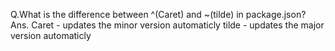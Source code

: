 Q.What is the difference between ^(Caret) and ~(tilde) in package.json?
Ans. Caret - updates the minor version automaticly
     tilde - updates the major version automaticly